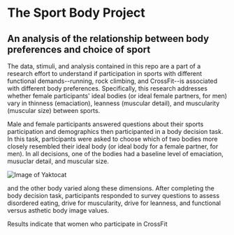 # The Sport Body Project 
## An analysis of the relationship between body preferences and choice of sport

The data, stimuli, and analysis contained in this repo are a part of a research effort to understand if participation in sports
with different functional demands--running, rock climbing, and CrossFit--is associated with different body preferences. Specifically,
this research addresses whether female participants' ideal bodies (or ideal female partners, for men) vary in thinness (emaciation),
leanness (muscular detail), and muscularity (muscular size) between sports. 

Male and female participants answered questions about their sports participation and demographics then participanted in 
a body decision task. In this task, participants were asked to choose which of two bodies more closely resembled their
ideal body (or ideal body for a female partner, for men). In all decisions, one of the bodies had a baseline level
of emaciation, musuclar detail, and muscular size.

![Image of Yaktocat](https://github.com/amywinecoff/sport_body_project/blob/master/methods/stimuli/decision_stimuli/0_BBD0_BBS0_E0.jpg)




and the other body varied along these dimensions. 
After completing the body decision task, participants responded to survey questions to assess disordered eating,
drive for muscularity, drive for leanness, and functional versus asthetic body image values.

Results indicate that women who participate in CrossFit 

